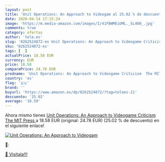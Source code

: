 ```yaml
---
layout: post
title: 'Unit Operations: An Approach to Videogam al 25.02 % de descuento'
date: 2020-04-14 17:15:24
image: 'https://m.media-amazon.com/images/I/41FBWMEiUML._SL400_.jpg'
comments: true
category: ofertas
author: 'tole.es'
slug: '0262524872-es Unit Operations: An Approach to Videogame Criticism The...'
sku: '0262524872-es'
tags: [  ]
actualPrice: 18.58 EUR
currency: EUR
price: 18.58
comparePrice: 24.78 EUR
prodname: 'Unit Operations: An Approach to Videogame Criticism  The MIT Press '
country: 'es'
flag: '🇪🇸'
brand: ''
buyurl: 'https://www.amazon.es/dp/0262524872/?tag=tolees-21'
descuento: '25.02'
average: '18.59'
---
```


Ahora mismo tienes [Unit Operations: An Approach to Videogame Criticism  The MIT Press ](https://www.amazon.es/dp/0262524872/?tag=tolees-21) a 18.58 EUR (original: 24.78 EUR) (25.02 %  de descuento) en el siguiente enlace!

[![Unit Operations: An Approach to Videogam](https://m.media-amazon.com/images/I/41FBWMEiUML._SL400_.jpg)](https://www.amazon.es/dp/0262524872/?tag=tolees-21)

🔎:


[🛒 Visítala!!!](https://www.amazon.es/dp/0262524872/?tag=tolees-21)
